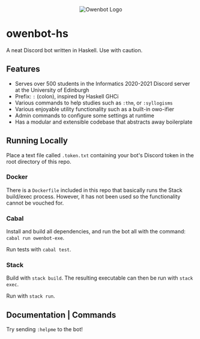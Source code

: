 <div align="center">
<img alt="Owenbot Logo" src="https://i.imgur.com/oDFn4Ep.png" />

</div>

# owenbot-hs 

A neat Discord bot written in Haskell. Use with caution. 

## Features

- Serves over 500 students in the Informatics 2020-2021 Discord server at the University of Edinburgh
- Prefix: `:` (colon), inspired by Haskell GHCi
- Various commands to help studies such as `:thm`, or `:syllogisms`
- Various enjoyable utility functionality such as a built-in owo-ifier
- Admin commands to configure some settings at runtime
- Has a modular and extensible codebase that abstracts away boilerplate

## Running Locally

Place a text file called `.token.txt` containing your bot's Discord token in the root directory of this repo.

### Docker

There is a `Dockerfile` included in this repo that basically runs the Stack build/exec process. 
However, it has not been used so the functionality cannot be vouched for.

### Cabal

Install and build all dependencies, and run the bot all with the command: `cabal run owenbot-exe`.

Run tests with `cabal test`.

### Stack

Build with `stack build`. The resulting executable can then be run with `stack exec`.

Run with `stack run`.

## Documentation | Commands

Try sending `:helpme` to the bot!
